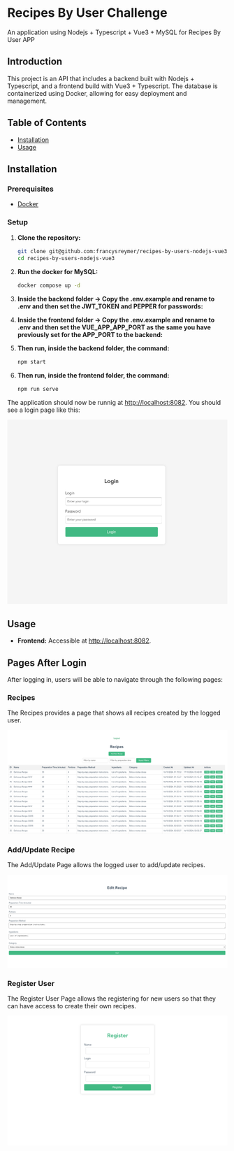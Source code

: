 # Recipes By User Challenge

An application using Nodejs + Typescript + Vue3 + MySQL for Recipes By User APP

## Introduction

This project is an API that includes a backend built with Nodejs + Typescript, and a frontend build with Vue3 + Typescript. The database is containerized using Docker, allowing for easy deployment and management. 

## Table of Contents

- [Installation](#installation)
- [Usage](#usage)

## Installation

### Prerequisites

- [Docker](https://www.docker.com/)

### Setup

1. **Clone the repository:**

    ```bash
    git clone git@github.com:francysreymer/recipes-by-users-nodejs-vue3.git
    cd recipes-by-users-nodejs-vue3
    ```

2. **Run the docker for MySQL:**

    ```bash
    docker compose up -d
    ```

3. **Inside the backend folder -> Copy the .env.example and rename to .env and then set the JWT_TOKEN and PEPPER for passwords:**

4. **Inside the frontend folder -> Copy the .env.example and rename to .env and then set the VUE_APP_APP_PORT as the same you have previously set for the APP_PORT to the backend:**

5. **Then run, inside the backend folder, the command:**

    ```bash
    npm start
    ```

6. **Then run, inside the frontend folder, the command:**

    ```bash
    npm run serve
    ```
The application should now be runnig at [http://localhost:8082](http://localhost:8082).
You should see a login page like this:

![Recipes By User Login Page](images/login.png)


## Usage

- **Frontend:** Accessible at [http://localhost:8082](http://localhost:8082).

## Pages After Login

After logging in, users will be able to navigate through the following pages:

### Recipes

The Recipes provides a page that shows all recipes created by the logged user.

![Recipes](images/recipes.png)

### Add/Update Recipe

The Add/Update Page allows the logged user to add/update recipes.

![Add New Location](images/recipes-form.png)

### Register User

The Register User Page allows the registering for new users so that they can have access to create their own recipes.

![Register User](images/register-user.png)